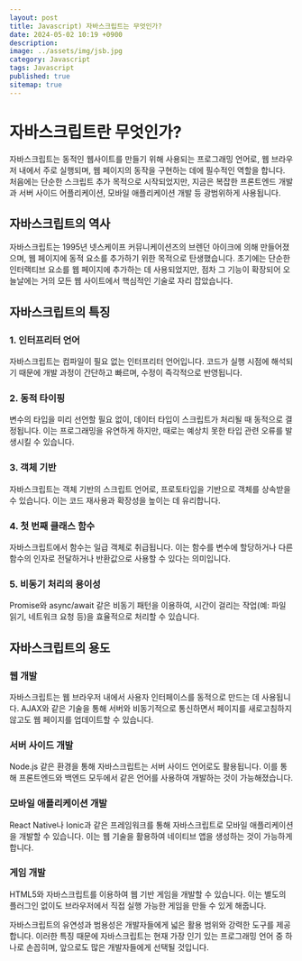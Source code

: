 ```yaml
---
layout: post
title: Javascript) 자바스크립트는 무엇인가?
date: 2024-05-02 10:19 +0900
description: 
image: ../assets/img/jsb.jpg
category: Javascript
tags: Javascript
published: true
sitemap: true
---
```


# 자바스크립트란 무엇인가?
자바스크립트는 동적인 웹사이트를 만들기 위해 사용되는 프로그래밍 언어로, 웹 브라우저 내에서 주로 실행되며, 웹 페이지의 동작을 구현하는 데에 필수적인 역할을 합니다. 처음에는 단순한 스크립트 추가 목적으로 시작되었지만, 지금은 복잡한 프론트엔드 개발과 서버 사이드 어플리케이션, 모바일 애플리케이션 개발 등 광범위하게 사용됩니다.

## 자바스크립트의 역사
자바스크립트는 1995년 넷스케이프 커뮤니케이션즈의 브렌던 아이크에 의해 만들어졌으며, 웹 페이지에 동적 요소를 추가하기 위한 목적으로 탄생했습니다. 초기에는 단순한 인터랙티브 요소를 웹 페이지에 추가하는 데 사용되었지만, 점차 그 기능이 확장되어 오늘날에는 거의 모든 웹 사이트에서 핵심적인 기술로 자리 잡았습니다.

## 자바스크립트의 특징
### 1. 인터프리터 언어
자바스크립트는 컴파일이 필요 없는 인터프리터 언어입니다. 코드가 실행 시점에 해석되기 때문에 개발 과정이 간단하고 빠르며, 수정이 즉각적으로 반영됩니다.

### 2. 동적 타이핑
변수의 타입을 미리 선언할 필요 없이, 데이터 타입이 스크립트가 처리될 때 동적으로 결정됩니다. 이는 프로그래밍을 유연하게 하지만, 때로는 예상치 못한 타입 관련 오류를 발생시킬 수 있습니다.

### 3. 객체 기반
자바스크립트는 객체 기반의 스크립트 언어로, 프로토타입을 기반으로 객체를 상속받을 수 있습니다. 이는 코드 재사용과 확장성을 높이는 데 유리합니다.

### 4. 첫 번째 클래스 함수
자바스크립트에서 함수는 일급 객체로 취급됩니다. 이는 함수를 변수에 할당하거나 다른 함수의 인자로 전달하거나 반환값으로 사용할 수 있다는 의미입니다.

### 5. 비동기 처리의 용이성
Promise와 async/await 같은 비동기 패턴을 이용하여, 시간이 걸리는 작업(예: 파일 읽기, 네트워크 요청 등)을 효율적으로 처리할 수 있습니다.

## 자바스크립트의 용도
### 웹 개발
자바스크립트는 웹 브라우저 내에서 사용자 인터페이스를 동적으로 만드는 데 사용됩니다. AJAX와 같은 기술을 통해 서버와 비동기적으로 통신하면서 페이지를 새로고침하지 않고도 웹 페이지를 업데이트할 수 있습니다.

### 서버 사이드 개발
Node.js 같은 환경을 통해 자바스크립트는 서버 사이드 언어로도 활용됩니다. 이를 통해 프론트엔드와 백엔드 모두에서 같은 언어를 사용하여 개발하는 것이 가능해졌습니다.

### 모바일 애플리케이션 개발
React Native나 Ionic과 같은 프레임워크를 통해 자바스크립트로 모바일 애플리케이션을 개발할 수 있습니다. 이는 웹 기술을 활용하여 네이티브 앱을 생성하는 것이 가능하게 합니다.

### 게임 개발
HTML5와 자바스크립트를 이용하여 웹 기반 게임을 개발할 수 있습니다. 이는 별도의 플러그인 없이도 브라우저에서 직접 실행 가능한 게임을 만들 수 있게 해줍니다.

자바스크립트의 유연성과 범용성은 개발자들에게 넓은 활용 범위와 강력한 도구를 제공합니다. 이러한 특징 때문에 자바스크립트는 현재 가장 인기 있는 프로그래밍 언어 중 하나로 손꼽히며, 앞으로도 많은 개발자들에게 선택될 것입니다.